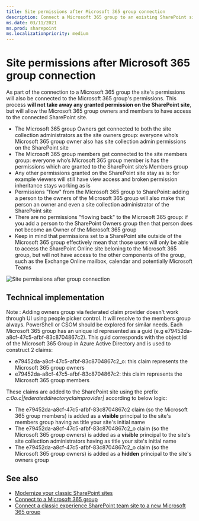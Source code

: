 ```yaml
---
title: Site permissions after Microsoft 365 group connection
description: Connect a Microsoft 365 group to an existing SharePoint site does have an impact on the SharePoint site permissions, which is explained in this article
ms.date: 03/11/2021
ms.prod: sharepoint
ms.localizationpriority: medium
---
```


# Site permissions after Microsoft 365 group connection

As part of the connection to a Microsoft 365 group the site's permissions will also be connected to the Microsoft 365 group's permissions. This process **will not take away any granted permission on the SharePoint site**, but will allow the Microsoft 365 group owners and members to have access to the connected SharePoint site.

- The Microsoft 365 group Owners get connected to both the site collection administrators as the site owners group: everyone who’s Microsoft 365 group owner also has site collection admin permissions on the SharePoint site
- The Microsoft 365 group members get connected to the site members group: everyone who’s Microsoft 365 group member is has the permissions which are granted to the SharePoint site’s Members group
- Any other permissions granted on the SharePoint site stay as is: for example viewers will still have view access and broken permission inheritance stays working as is
- Permissions "flow" from the Microsoft 365 group to SharePoint: adding a person to the owners of the Microsoft 365 group will also make that person an owner  and even a site collection administrator of the SharePoint site
- There are no permissions "flowing back" to the Microsoft 365 group: if you add a person to the SharePoint Owners group then that person does not become an Owner of the Microsoft 365 group
- Keep in mind that permissions set to a SharePoint site outside of the Microsoft 365 group effectively mean that those users will only be able to access the SharePoint Online site beloning to the Microsoft 365 group, but will not have access to the other components of the group, such as the Exchange Online mailbox, calendar and potentially Microsoft Teams

![Site permissions after group connection](media/modernize/groupifypermissions_1.png)

## Technical implementation
Note : Adding owners group via federated claim provider doesn't work through UI using people picker control. It will resolve to the members group always. PowerShell or CSOM should be explored for similar needs. 
Each Microsoft 365 group has an unique id represented as a guid (e.g e79452da-a8cf-47c5-afbf-83c8704867c2). This guid corresponds with the object Id of the Microsoft 365 Group in Azure Active Directory and is used to construct 2 claims:

- e79452da-a8cf-47c5-afbf-83c8704867c2_o: this claim represents the Microsoft 365 group owners
- e79452da-a8cf-47c5-afbf-83c8704867c2: this claim represents the Microsoft 365 group members

These claims are added to the SharePoint site using the prefix _c:0o.c|federateddirectoryclaimprovider|_ according to below logic:

- The e79452da-a8cf-47c5-afbf-83c8704867c2 claim (so the Microsoft 365 group members) is added as a **visible** principal to the site's members group having as title your site's initial name
- The e79452da-a8cf-47c5-afbf-83c8704867c2_o claim (so the Microsoft 365 group owners) is added as a **visible** principal to the site's site collection administrators having as title your site's initial name
- The e79452da-a8cf-47c5-afbf-83c8704867c2_o claim (so the Microsoft 365 group owners) is added as a **hidden** principal to the site's owners group

## See also

- [Modernize your classic SharePoint sites](modernize-classic-sites.md)
- [Connect to a Microsoft 365 group](modernize-connect-to-office365-group.md)
- [Connect a classic experience SharePoint team site to a new Microsoft 365 group](https://support.office.com/article/connect-a-classic-experience-sharepoint-team-site-to-a-new-office-365-group-469c6ee0-2139-4496-9914-7e39d07ac49d?ui=en-US&rs=en-US&ad=US)
